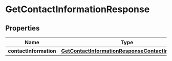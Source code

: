 

# GetContactInformationResponse


## Properties

| Name | Type | Description | Notes |
|------------ | ------------- | ------------- | -------------|
|**contactInformation** | [**GetContactInformationResponseContactInformation**](GetContactInformationResponseContactInformation.md) |  |  [optional] |



